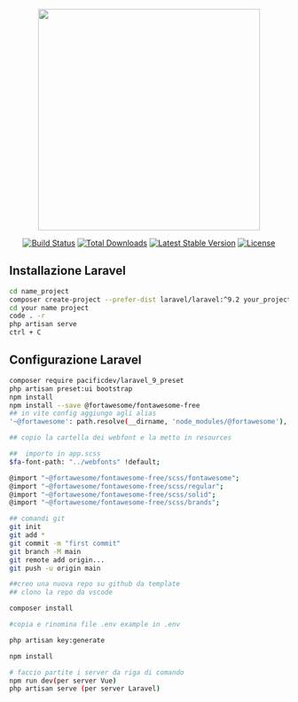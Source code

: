 <p align="center"><a href="https://laravel.com" target="_blank"><img src="https://raw.githubusercontent.com/laravel/art/master/logo-lockup/5%20SVG/2%20CMYK/1%20Full%20Color/laravel-logolockup-cmyk-red.svg" width="400"></a></p>

<p align="center">
<a href="https://travis-ci.org/laravel/framework"><img src="https://travis-ci.org/laravel/framework.svg" alt="Build Status"></a>
<a href="https://packagist.org/packages/laravel/framework"><img src="https://img.shields.io/packagist/dt/laravel/framework" alt="Total Downloads"></a>
<a href="https://packagist.org/packages/laravel/framework"><img src="https://img.shields.io/packagist/v/laravel/framework" alt="Latest Stable Version"></a>
<a href="https://packagist.org/packages/laravel/framework"><img src="https://img.shields.io/packagist/l/laravel/framework" alt="License"></a>
</p>

## Installazione Laravel

```bash
cd name_project
composer create-project --prefer-dist laravel/laravel:^9.2 your_project_name_here
cd your name project
code . -r
php artisan serve
ctrl + C

```
## Configurazione Laravel

```bash
composer require pacificdev/laravel_9_preset
php artisan preset:ui bootstrap
npm install
npm install --save @fortawesome/fontawesome-free
## in vite config aggiungo agli alias
'~@fortawesome': path.resolve(__dirname, 'node_modules/@fortawesome'),

## copio la cartella dei webfont e la metto in resources

##  importo in app.scss 
$fa-font-path: "../webfonts" !default;

@import "~@fortawesome/fontawesome-free/scss/fontawesome";
@import "~@fortawesome/fontawesome-free/scss/regular";
@import "~@fortawesome/fontawesome-free/scss/solid";
@import "~@fortawesome/fontawesome-free/scss/brands";

## comandi git
git init
git add *
git commit -m "first commit"
git branch -M main
git remote add origin...
git push -u origin main

##creo una nuova repo su github da template
## clono la repo da vscode

composer install

#copia e rinomina file .env example in .env

php artisan key:generate

npm install

# faccio partite i server da riga di comando
npm run dev(per server Vue)
php artisan serve (per server Laravel)
```

